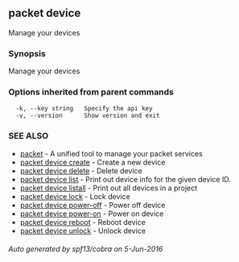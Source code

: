 ## packet device

Manage your devices

### Synopsis


Manage your devices

### Options inherited from parent commands

```
  -k, --key string   Specify the api key
  -v, --version      Show version and exit
```

### SEE ALSO
* [packet](packet.md)	 - A unified tool to manage your packet services
* [packet device create](packet_device_create.md)	 - Create a new device
* [packet device delete](packet_device_delete.md)	 - Delete device
* [packet device list](packet_device_list.md)	 - Print out device info for the given device ID.
* [packet device listall](packet_device_listall.md)	 - Print out all devices in a project
* [packet device lock](packet_device_lock.md)	 - Lock device
* [packet device power-off](packet_device_power-off.md)	 - Power off device
* [packet device power-on](packet_device_power-on.md)	 - Power on device
* [packet device reboot](packet_device_reboot.md)	 - Reboot device
* [packet device unlock](packet_device_unlock.md)	 - Unlock device

###### Auto generated by spf13/cobra on 5-Jun-2016
